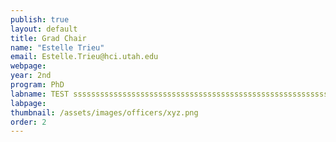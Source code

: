 ```yaml
---
publish: true
layout: default
title: Grad Chair
name: "Estelle Trieu"
email: Estelle.Trieu@hci.utah.edu
webpage: 
year: 2nd
program: PhD
labname: TEST ssssssssssssssssssssssssssssssssssssssssssssssssssssssssssssssssssssssssssssssssssssssssssssssssssssssssssssssssssssssssssssssssssssssssssssssssssssssssssssssssssssssssss
labpage:
thumbnail: /assets/images/officers/xyz.png
order: 2
---
```

